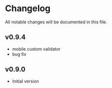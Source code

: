 # Changelog

All notable changes will be documented in this file.

## v0.9.4
- mobile custom validator
- bug fix

## v0.9.0
- Initial version
